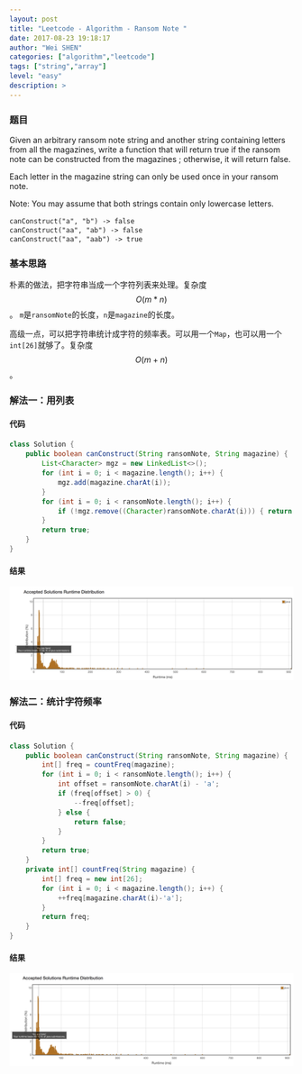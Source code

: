 ```yaml
---
layout: post
title: "Leetcode - Algorithm - Ransom Note "
date: 2017-08-23 19:18:17
author: "Wei SHEN"
categories: ["algorithm","leetcode"]
tags: ["string","array"]
level: "easy"
description: >
---
```


### 题目
Given an arbitrary ransom note string and another string containing letters from all the magazines, write a function that will return true if the ransom note can be constructed from the magazines ; otherwise, it will return false.

Each letter in the magazine string can only be used once in your ransom note.

Note:
You may assume that both strings contain only lowercase letters.
```
canConstruct("a", "b") -> false
canConstruct("aa", "ab") -> false
canConstruct("aa", "aab") -> true
```

### 基本思路
朴素的做法，把字符串当成一个字符列表来处理。复杂度 $$O(m*n)$$。 `m`是`ransomNote`的长度，`n`是`magazine`的长度。

高级一点，可以把字符串统计成字符的频率表。可以用一个`Map`，也可以用一个`int[26]`就够了。复杂度 $$O(m+n)$$。

### 解法一：用列表

#### 代码
```java
class Solution {
    public boolean canConstruct(String ransomNote, String magazine) {
        List<Character> mgz = new LinkedList<>();
        for (int i = 0; i < magazine.length(); i++) {
            mgz.add(magazine.charAt(i));
        }
        for (int i = 0; i < ransomNote.length(); i++) {
            if (!mgz.remove((Character)ransomNote.charAt(i))) { return false; }
        }
        return true;
    }
}
```

#### 结果
![ransom-note-1](/images/leetcode/ransom-note-1.png)


### 解法二：统计字符频率

#### 代码
```java
class Solution {
    public boolean canConstruct(String ransomNote, String magazine) {
        int[] freq = countFreq(magazine);
        for (int i = 0; i < ransomNote.length(); i++) {
            int offset = ransomNote.charAt(i) - 'a';
            if (freq[offset] > 0) {
                --freq[offset];
            } else {
                return false;
            }
        }
        return true;
    }
    private int[] countFreq(String magazine) {
        int[] freq = new int[26];
        for (int i = 0; i < magazine.length(); i++) {
            ++freq[magazine.charAt(i)-'a'];
        }
        return freq;
    }
}
```

#### 结果
![ransom-note-2](/images/leetcode/ransom-note-2.png)
